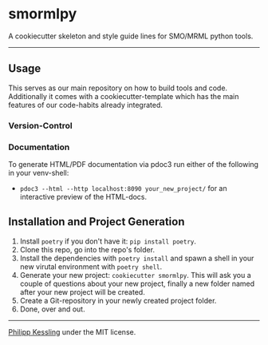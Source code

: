 # smormlpy

A cookiecutter skeleton and style guide lines for SMO/MRML python tools.

---
## Usage

This serves as our main repository on how to build tools and code. Additionally it comes with a cookiecutter-template which has the main features of our code-habits already integrated.

### Version-Control

### Documentation

To generate HTML/PDF documentation via pdoc3 run either of the following in your venv-shell:

- `pdoc3 --html --http localhost:8090 your_new_project/` for an interactive preview of the HTML-docs.
## Installation and Project Generation

1. Install `poetry` if you don't have it: `pip install poetry`.
2. Clone this repo, go into the repo's folder.
3. Install the dependencies with `poetry install` and spawn a shell in your new virutal environment with `poetry shell`.
3. Generate your new project: `cookiecutter smormlpy`. This will ask you a couple of questions about your new project, finally a new folder named after your new project will be created.   
4. Create a Git-repository in your newly created project folder.
5. Done, over and out.

---

[Philipp Kessling](mailto:p.kessling@leibniz-hbi.de) under the MIT license.
